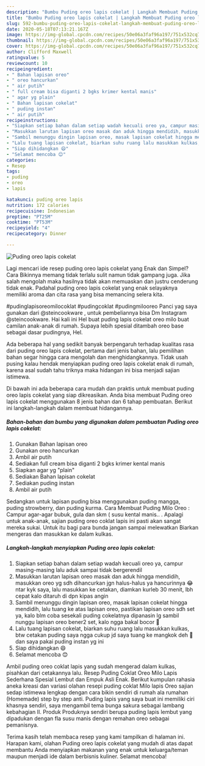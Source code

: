 ```yaml
---
description: "Bumbu Puding oreo lapis cokelat | Langkah Membuat Puding oreo lapis cokelat Yang Bisa Manjain Lidah"
title: "Bumbu Puding oreo lapis cokelat | Langkah Membuat Puding oreo lapis cokelat Yang Bisa Manjain Lidah"
slug: 592-bumbu-puding-oreo-lapis-cokelat-langkah-membuat-puding-oreo-lapis-cokelat-yang-bisa-manjain-lidah
date: 2020-05-18T07:13:21.167Z
image: https://img-global.cpcdn.com/recipes/50e06a3faf96a197/751x532cq70/puding-oreo-lapis-cokelat-foto-resep-utama.jpg
thumbnail: https://img-global.cpcdn.com/recipes/50e06a3faf96a197/751x532cq70/puding-oreo-lapis-cokelat-foto-resep-utama.jpg
cover: https://img-global.cpcdn.com/recipes/50e06a3faf96a197/751x532cq70/puding-oreo-lapis-cokelat-foto-resep-utama.jpg
author: Clifford Maxwell
ratingvalue: 5
reviewcount: 10
recipeingredient:
- " Bahan lapisan oreo"
- " oreo hancurkan"
- " air putih"
- " full cream bisa diganti 2 bgks krimer kental manis"
- " agar yg plain"
- " Bahan lapisan cokelat"
- " puding instan"
- " air putih"
recipeinstructions:
- "Siapkan setiap bahan dalam setiap wadah kecuali oreo ya, campur masing-masing lalu aduk sampai tidak bergerendil"
- "Masukkan larutan lapisan oreo masak dan aduk hingga mendidih, masukkan oreo yg sdh dihancurkan jgn halus-halus ya hancurinnya 😂 ntar kyk saya, lalu masukkan ke cetakan, diamkan kurleb 30 menit, lbh cepat kalo ditaruh di dpn kipas angin"
- "Sambil menunggu dingin lapisan oreo, masak lapisan cokelat hingga mendidih, lalu tuang ke atas lapisan oreo, pastikan lapisan oreo sdh set ya, kalo blm coba sesekali puding cokelatnya dipanasin lg sambil nunggu lapisan oreo bener2 set, kalo ngga bakal bocor 🙂"
- "Lalu tuang lapisan cokelat, biarkan suhu ruang lalu masukkan kulkas, btw cetakan puding saya ngga cukup jd saya tuang ke mangkok deh 🙂 dan saya pakai puding instan yg ini"
- "Siap dihidangkan 😄"
- "Selamat mencoba 😊"
categories:
- Resep
tags:
- puding
- oreo
- lapis

katakunci: puding oreo lapis 
nutrition: 172 calories
recipecuisine: Indonesian
preptime: "PT25M"
cooktime: "PT53M"
recipeyield: "4"
recipecategory: Dinner

---
```



![Puding oreo lapis cokelat](https://img-global.cpcdn.com/recipes/50e06a3faf96a197/751x532cq70/puding-oreo-lapis-cokelat-foto-resep-utama.jpg)

Lagi mencari ide resep puding oreo lapis cokelat yang Enak dan Simpel? Cara Bikinnya memang tidak terlalu sulit namun tidak gampang juga. Jika salah mengolah maka hasilnya tidak akan memuaskan dan justru cenderung tidak enak. Padahal puding oreo lapis cokelat yang enak selayaknya memiliki aroma dan cita rasa yang bisa memancing selera kita.

#pudinglapisoreomilocoklat #pudingcoklat #pudingmilooreo Panci yag saya gunakan dari @steincookware , untuk pembeliannya bisa Dm Instagram @steincookware. Hai kali ini Hel buat puding lapis cokelat oreo milo buat camilan anak-anak di rumah. Supaya lebih spesial ditambah oreo base sebagai dasar pudingnya, Hel.

Ada beberapa hal yang sedikit banyak berpengaruh terhadap kualitas rasa dari puding oreo lapis cokelat, pertama dari jenis bahan, lalu pemilihan bahan segar hingga cara mengolah dan menghidangkannya. Tidak usah pusing kalau hendak menyiapkan puding oreo lapis cokelat enak di rumah, karena asal sudah tahu triknya maka hidangan ini bisa menjadi sajian istimewa.


Di bawah ini ada beberapa cara mudah dan praktis untuk membuat puding oreo lapis cokelat yang siap dikreasikan. Anda bisa membuat Puding oreo lapis cokelat menggunakan 8 jenis bahan dan 6 tahap pembuatan. Berikut ini langkah-langkah dalam membuat hidangannya.

<!--inarticleads1-->

##### Bahan-bahan dan bumbu yang digunakan dalam pembuatan Puding oreo lapis cokelat:

1. Gunakan  Bahan lapisan oreo
1. Gunakan  oreo hancurkan
1. Ambil  air putih
1. Sediakan  full cream bisa diganti 2 bgks krimer kental manis
1. Siapkan  agar yg &#34;plain&#34;
1. Sediakan  Bahan lapisan cokelat
1. Sediakan  puding instan
1. Ambil  air putih


Sedangkan untuk lapisan puding bisa menggunakan puding mangga, puding strowberry, dan puding kurma. Cara Membuat Puding Milo Oreo : Campur agar-agar bubuk, gula dan skm ( susu kental manis.. . Apalagi untuk anak-anak, sajian puding oreo coklat lapis ini pasti akan sangat mereka sukai. Untuk itu bagi para bunda jangan sampai melewatkan Biarkan mengeras dan masukkan ke dalam kulkas. 

<!--inarticleads2-->

##### Langkah-langkah menyiapkan Puding oreo lapis cokelat:

1. Siapkan setiap bahan dalam setiap wadah kecuali oreo ya, campur masing-masing lalu aduk sampai tidak bergerendil
1. Masukkan larutan lapisan oreo masak dan aduk hingga mendidih, masukkan oreo yg sdh dihancurkan jgn halus-halus ya hancurinnya 😂 ntar kyk saya, lalu masukkan ke cetakan, diamkan kurleb 30 menit, lbh cepat kalo ditaruh di dpn kipas angin
1. Sambil menunggu dingin lapisan oreo, masak lapisan cokelat hingga mendidih, lalu tuang ke atas lapisan oreo, pastikan lapisan oreo sdh set ya, kalo blm coba sesekali puding cokelatnya dipanasin lg sambil nunggu lapisan oreo bener2 set, kalo ngga bakal bocor 🙂
1. Lalu tuang lapisan cokelat, biarkan suhu ruang lalu masukkan kulkas, btw cetakan puding saya ngga cukup jd saya tuang ke mangkok deh 🙂 dan saya pakai puding instan yg ini
1. Siap dihidangkan 😄
1. Selamat mencoba 😊


Ambil puding oreo coklat lapis yang sudah mengerad dalam kulkas, pisahkan dari cetakannya lalu. Resep Puding Coklat Oreo Milo Lapis Sederhana Spesial Lembut dan Empuk Asli Enak. Berikut kumpulan rahasia aneka kreasi dan variasi olahan resepi puding coklat Milo lapis Oreo sajian sedap istimewa lengkap dengan cara bikin sendiri di rumah ala rumahan (Homemade) step by step anti. Puding lapis yang saya buat ini memiliki ciri khasnya sendiri, saya mengambil tema bunga sakura sebagai lambang kebahagian II. Produk Produknya sendiri berupa puding lapis lembut yang dipadukan dengan fla susu manis dengan remahan oreo sebagai pemanisnya. 

Terima kasih telah membaca resep yang kami tampilkan di halaman ini. Harapan kami, olahan Puding oreo lapis cokelat yang mudah di atas dapat membantu Anda menyiapkan makanan yang enak untuk keluarga/teman maupun menjadi ide dalam berbisnis kuliner. Selamat mencoba!
